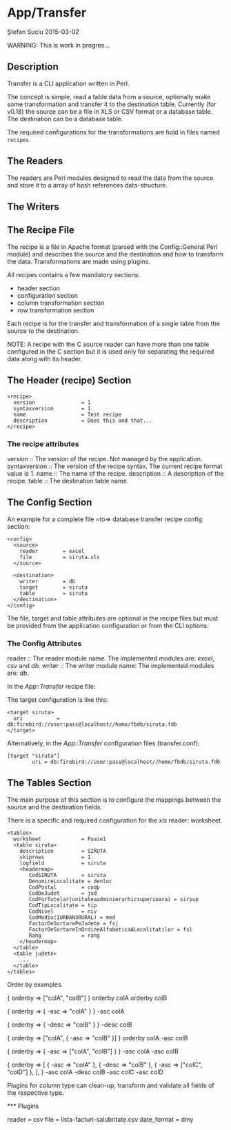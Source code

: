 App/Transfer
============
Ștefan Suciu
2015-03-02

WARNING: This is work in progres...


Description
-----------

Transfer is a CLI application written in Perl.

The concept is simple, read a table data from a source, optionally
make some transformation and transfer it to the destination table.
Currently (for v0.18) the source can be a file in XLS or CSV format or
a database table.  The destination can be a database table.

The required configurations for the transformations are hold in files
named `recipes`.


The Readers
-----------

The readers are Perl modules designed to read the data from the source
and store it to a array of hash references data-structure.


The Writers
-----------

The Recipe File
---------------

The recipe is a file in Apache format (parsed with the Config::General
Perl module) and describes the source and the destination and how to
transform the data.  Transformations are made using plugins.

All recipes contains a few mandatory sections:

- header section
- configuration section
- column transformation section
- row transformation section

Each recipe is for the transfer and transformation of a single table
from the source to the destination.

NOTE: A recipe with the C<excel> source reader can have more than one
table configured in the C<tables> section but it is used only for
separating the required data along with its header.


## The Header (recipe) Section ##

```
<recipe>
  version               = 1
  syntaxversion         = 1
  name                  = Test recipe
  description           = Does this and that...
</recipe>
```

### The recipe attributes ###

version       :: The version of the recipe.  Not managed by the application.
syntaxversion :: The version of the recipe syntax.  The current recipe format value is 1.
name          :: The name of the recipe.
description   :: A description of the recipe.
table         :: The destination table name.


## The Config Section ##

An example for a complete file =to=> database transfer recipe config
section:

```
<config>
  <source>
    reader        = excel
    file          = siruta.xls
  </source>

  <destination>
    writer        = db
    target        = siruta
    table         = siruta
  </destination>
</config>
```

The file, target and table attributes are optional in the recipe files
but must be provided from the application configuration or from the
CLI options.


### The Config Attributes ###

reader        :: The reader module name.  The implemented modules are: *excel*, *csv* and *db*.
writer        :: The writer module name:  The implemented modules are: *db*.

In the *App::Transfer* recipe file:

The target configuration is like this:

```
<target siruta>
  uri           = db:firebird://user:pass@localhost//home/fbdb/siruta.fdb
</target>
```

Alternatively, in the *App::Transfer* configuration files (transfer.conf):

```
[target "siruta"]
        uri = db:firebird://user:pass@localhost//home/fbdb/siruta.fdb
```

## The Tables Section ##

The main purpose of this section is to configure the mappings between
the source and the destination fields.

There is a specific and required configuration for the *xls* reader:
worksheet.


```
<tables>
  worksheet             = Foaie1
  <table siruta>
    description         = SIRUTA
    skiprows            = 1
    logfield            = siruta
    <headermap>
       CodSIRUTA        = siruta
       DenumireLocalitate = denloc
       CodPostal        = codp
       CodDeJudet       = jud
       CodForTutelar(unitateaadminierarhicsuperioara) = sirsup
       CodTipLocalitate = tip
       CodNivel         = niv
       CodMediu(1URBAN3RURAL) = med
       FactorDeSortarePeJudete = fsj
       FactorDeSortareInOrdineAlfabeticaALocalitatilor = fsl
       Rang             = rang
    </headermap>
  </table>
  <table judete>
    ...
  </table>
</tables>
```

Order by examples.

{ orderby => ["colA", "colB"] }
orderby   colA
orderby   colB

{ orderby => { -asc => "colA" } }
<orderby>
    -asc   colA
</orderby>

{ orderby => { -desc => "colB" } }
<orderby>
    -desc   colB
</orderby>

{ orderby => ["colA", { -asc => "colB" }] }
orderby   colA
<orderby>
    -asc   colB
</orderby>

{ orderby => { -asc => ["colA", "colB"] } }
<orderby>
    -asc   colA
    -asc   colB
</orderby>

{
  orderby => [
    { -asc => "colA" },
    { -desc => "colB" },
    { -asc => ["colC", "colD"] },
  ],
}
<orderby>
    -asc   colA
</orderby>
<orderby>
    -desc   colB
</orderby>
<orderby>
    -asc   colC
    -asc   colD
</orderby>


Plugins for column type can clean-up, transform and validate all
fields of the respective type.




*** Plugins

  <source>
    reader              = csv
    file                = lista-facturi-salubritate.csv
    date_format         = dmy
  </source>
